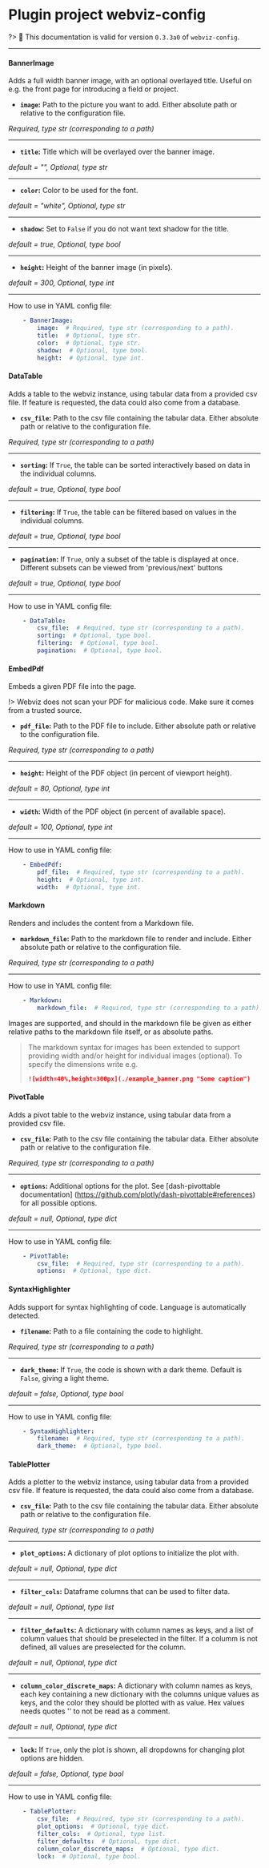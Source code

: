 # Plugin project webviz-config

?> :bookmark: This documentation is valid for version `0.3.3a0` of `webviz-config`. 

 

---



<div class="plugin-doc">

#### BannerImage


<!-- tabs:start -->
   

<!-- tab:Description -->

Adds a full width banner image, with an optional overlayed title.
Useful on e.g. the front page for introducing a field or project.


 

<!-- tab:Arguments -->


* **`image`:** Path to the picture you want to add. Either absolute path or relative to the configuration file.

*Required, type str (corresponding to a path)*


---

* **`title`:** Title which will be overlayed over the banner image.

*default = "", Optional, type str*


---

* **`color`:** Color to be used for the font.

*default = "white", Optional, type str*


---

* **`shadow`:** Set to `False` if you do not want text shadow for the title.

*default = true, Optional, type bool*


---

* **`height`:** Height of the banner image (in pixels).

*default = 300, Optional, type int*


---



How to use in YAML config file:
```yaml
    - BannerImage:
        image:  # Required, type str (corresponding to a path).
        title:  # Optional, type str.
        color:  # Optional, type str.
        shadow:  # Optional, type bool.
        height:  # Optional, type int.
```

 

<!-- tabs:end -->

</div>



<div class="plugin-doc">

#### DataTable


<!-- tabs:start -->
   

<!-- tab:Description -->

Adds a table to the webviz instance, using tabular data from a provided csv file.
If feature is requested, the data could also come from a database.


 

<!-- tab:Arguments -->


* **`csv_file`:** Path to the csv file containing the tabular data. Either absolute path or relative to the configuration file.

*Required, type str (corresponding to a path)*


---

* **`sorting`:** If `True`, the table can be sorted interactively based on data in the individual columns.

*default = true, Optional, type bool*


---

* **`filtering`:** If `True`, the table can be filtered based on values in the individual columns.

*default = true, Optional, type bool*


---

* **`pagination`:** If `True`, only a subset of the table is displayed at once. Different subsets can be viewed from 'previous/next' buttons

*default = true, Optional, type bool*


---



How to use in YAML config file:
```yaml
    - DataTable:
        csv_file:  # Required, type str (corresponding to a path).
        sorting:  # Optional, type bool.
        filtering:  # Optional, type bool.
        pagination:  # Optional, type bool.
```

 

<!-- tabs:end -->

</div>



<div class="plugin-doc">

#### EmbedPdf


<!-- tabs:start -->
   

<!-- tab:Description -->

Embeds a given PDF file into the page.

!> Webviz does not scan your PDF for malicious code. Make sure it comes from a trusted source.

 

<!-- tab:Arguments -->


* **`pdf_file`:** Path to the PDF file to include. Either absolute path or relative to the configuration file.

*Required, type str (corresponding to a path)*


---

* **`height`:** Height of the PDF object (in percent of viewport height).

*default = 80, Optional, type int*


---

* **`width`:** Width of the PDF object (in percent of available space).

*default = 100, Optional, type int*


---



How to use in YAML config file:
```yaml
    - EmbedPdf:
        pdf_file:  # Required, type str (corresponding to a path).
        height:  # Optional, type int.
        width:  # Optional, type int.
```

 

<!-- tabs:end -->

</div>



<div class="plugin-doc">

#### Markdown


<!-- tabs:start -->
   

<!-- tab:Description -->

Renders and includes the content from a Markdown file.


 

<!-- tab:Arguments -->


* **`markdown_file`:** Path to the markdown file to render and include. Either absolute path or relative to the configuration file.

*Required, type str (corresponding to a path)*


---



How to use in YAML config file:
```yaml
    - Markdown:
        markdown_file:  # Required, type str (corresponding to a path).
```

   

<!-- tab:Data input -->


Images are supported, and should in the markdown file be given as either
relative paths to the markdown file itself, or as absolute paths.

> The markdown syntax for images has been extended to support     providing width and/or height for individual images (optional).     To specify the dimensions write e.g.
> ```markdown
> ![width=40%,height=300px](./example_banner.png "Some caption")
> ```

 

<!-- tabs:end -->

</div>



<div class="plugin-doc">

#### PivotTable


<!-- tabs:start -->
   

<!-- tab:Description -->

Adds a pivot table to the webviz instance, using tabular data from a         provided csv file.


 

<!-- tab:Arguments -->


* **`csv_file`:** Path to the csv file containing the tabular data. Either absolute path or relative to the configuration file.

*Required, type str (corresponding to a path)*


---

* **`options`:** Additional options for the plot. See [dash-pivottable documentation] (https://github.com/plotly/dash-pivottable#references) for all possible options.

*default = null, Optional, type dict*


---



How to use in YAML config file:
```yaml
    - PivotTable:
        csv_file:  # Required, type str (corresponding to a path).
        options:  # Optional, type dict.
```

 

<!-- tabs:end -->

</div>



<div class="plugin-doc">

#### SyntaxHighlighter


<!-- tabs:start -->
   

<!-- tab:Description -->

Adds support for syntax highlighting of code. Language is automatically detected.


 

<!-- tab:Arguments -->


* **`filename`:** Path to a file containing the code to highlight.

*Required, type str (corresponding to a path)*


---

* **`dark_theme`:** If `True`, the code is shown with a dark theme. Default is `False`, giving a light theme.

*default = false, Optional, type bool*


---



How to use in YAML config file:
```yaml
    - SyntaxHighlighter:
        filename:  # Required, type str (corresponding to a path).
        dark_theme:  # Optional, type bool.
```

 

<!-- tabs:end -->

</div>



<div class="plugin-doc">

#### TablePlotter


<!-- tabs:start -->
   

<!-- tab:Description -->

Adds a plotter to the webviz instance, using tabular data from a provided csv file.
If feature is requested, the data could also come from a database.


 

<!-- tab:Arguments -->


* **`csv_file`:** Path to the csv file containing the tabular data. Either absolute path or relative to the configuration file.

*Required, type str (corresponding to a path)*


---

* **`plot_options`:** A dictionary of plot options to initialize the plot with.

*default = null, Optional, type dict*


---

* **`filter_cols`:** Dataframe columns that can be used to filter data.

*default = null, Optional, type list*


---

* **`filter_defaults`:** A dictionary with column names as keys, and a list of column values that should be preselected in the filter. If a columm is not defined, all values are preselected for the column.

*default = null, Optional, type dict*


---

* **`column_color_discrete_maps`:** A dictionary with column names as keys, each key containing a new dictionary with the columns unique values as keys, and the color they should be plotted with as value. Hex values needs quotes '' to not be read as a comment.

*default = null, Optional, type dict*


---

* **`lock`:** If `True`, only the plot is shown, all dropdowns for changing plot options are hidden.

*default = false, Optional, type bool*


---



How to use in YAML config file:
```yaml
    - TablePlotter:
        csv_file:  # Required, type str (corresponding to a path).
        plot_options:  # Optional, type dict.
        filter_cols:  # Optional, type list.
        filter_defaults:  # Optional, type dict.
        column_color_discrete_maps:  # Optional, type dict.
        lock:  # Optional, type bool.
```

 

<!-- tabs:end -->

</div>

